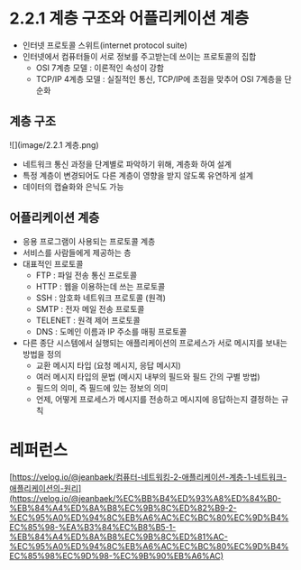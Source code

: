# 2.2.1 계층 구조와 어플리케이션 계층

- 인터넷 프로토콜 스위트(internet protocol suite)
- 인터넷에서 컴퓨터들이 서로 정보를 주고받는데 쓰이는 프로토콜의 집합
    - OSI 7계층 모델 : 이론적인 속성이 강함
    - TCP/IP 4계층 모델 : 실질적인 통신, TCP/IP에 초점을 맞추어 OSI 7계층을 단순화

## 계층 구조

![](image/2.2.1 계층.png)

- 네트워크 통신 과정을 단계별로 파악하기 위해, 계층화 하여 설계
- 특정 계층이 변경되어도 다른 계층이 영향을 받지 않도록 유연하게 설계
- 데이터의 캡슐화와 은닉도 가능

## 어플리케이션 계층

- 응용 프로그램이 사용되는 프로토콜 계층
- 서비스를 사람들에게 제공하는 층
- 대표적인 프로토콜
    - FTP : 파일 전송 통신 프로토콜
    - HTTP : 웹을 이용하는데 쓰는 프로토콜
    - SSH : 암호화 네트워크 프로토콜 (원격)
    - SMTP : 전자 메일 전송 프로토콜
    - TELENET : 원격 제어 프로토콜
    - DNS : 도메인 이름과 IP 주소를 매핑 프로토콜
- 다른 종단 시스템에서 실행되는 애플리케이션의 프로세스가 서로 메시지를 보내는 방법을 정의
    - 교환 메시지 타입 (요청 메시지, 응답 메시지)
    - 여러 메시지 타입의 문법 (메시지 내부의 필드와 필드 간의 구별 방법)
    - 필드의 의미, 즉 필드에 있는 정보의 의미
    - 언제, 어떻게 프로세스가 메시지를 전송하고 메시지에 응답하는지 결정하는 규칙


# 레퍼런스

[https://velog.io/@jeanbaek/컴퓨터-네트워킹-2-애플리케이션-계층-1-네트워크-애플리케이션의-원리](https://velog.io/@jeanbaek/%EC%BB%B4%ED%93%A8%ED%84%B0-%EB%84%A4%ED%8A%B8%EC%9B%8C%ED%82%B9-2-%EC%95%A0%ED%94%8C%EB%A6%AC%EC%BC%80%EC%9D%B4%EC%85%98-%EA%B3%84%EC%B8%B5-1-%EB%84%A4%ED%8A%B8%EC%9B%8C%ED%81%AC-%EC%95%A0%ED%94%8C%EB%A6%AC%EC%BC%80%EC%9D%B4%EC%85%98%EC%9D%98-%EC%9B%90%EB%A6%AC)